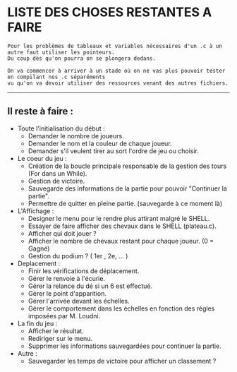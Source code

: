 # LISTE DES CHOSES RESTANTES A FAIRE

    Pour les problèmes de tableaux et variables nécessaires d'un .c à un autre faut utiliser les pointeurs.
    Du coup dès qu'on pourra on se plongera dedans.

    On va commencer à arriver à un stade où on ne vas plus pouvoir tester en compilant nos .c séparéments 
    vu qu'on va devoir utiliser des ressources venant des autres fichiers.

-------------------------------------------------------------------------------

## Il reste à faire :

* Toute l'initialisation du début :
    - Demander le nombre de joueurs.
    - Demander le nom et la couleur de chaque joueur.
    - Demander s'il veulent tirer au sort l'ordre de jeu ou choisir.
* Le coeur du jeu :
    - Création de la boucle principale responsable de la gestion des tours (For dans un While).
    - Gestion de victoire.
    - Sauvegarde des informations de la partie pour pouvoir "Continuer la partie".
    - Permettre de quitter en pleine partie. (sauvegarde à ce moment là)
* L'Affichage :
    - Designer le menu pour le rendre plus attirant malgré le SHELL.
    - Essayer de faire afficher des chevaux dans le SHELL (plateau.c).
    - Afficher qui doit jouer ?
    - Afficher le nombre de chevaux restant pour chaque joueur. (0 = Gagné)
    - Gestion du podium ? ( 1er , 2e, ... )
* Deplacement :
    - Finir les vérifications de déplacement.
    - Gérer le renvoie à l'écurie.
    - Gérer la relance du dé si un 6 est effectué.
    - Gérer le point d'apparition.
    - Gérer l'arrivée devant les échelles.
    - Gérer le comportement dans les échelles en fonction des règles imposées par M. Loudni.
* La fin du jeu :
    - Afficher le résultat.
    - Rediriger sur le menu.
    - Supprimer les informations sauvegardées pour continuer la partie.
* Autre : 
    - Sauvegarder les temps de victoire pour afficher un classement ?